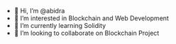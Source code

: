 - 👋 Hi, I’m @abidra
- 👀 I’m interested in Blockchain and Web Development
- 🌱 I’m currently learning Solidity
- 💞️ I’m looking to collaborate on Blockchain Project

<!---
abidra/abidra is a ✨ special ✨ repository because its `README.md` (this file) appears on your GitHub profile.
You can click the Preview link to take a look at your changes.
--->
